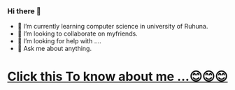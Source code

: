 ### Hi there 👋


- 🌱 I’m currently learning computer science in university of Ruhuna.
- 👯 I’m looking to collaborate on myfriends.
- 🤔 I’m looking for help with ....
- 💬 Ask me about anything.

<html>
<head>

</head>
<body>

<a href="nadeeka.html" ><h1>Click this To know about me ...😊😊😊</h1></a>

</body>
</html>

<!--
**nadeeka1996/nadeeka1996** is a ✨ _special_ ✨ repository because its `README.md` (this file) appears on your GitHub profile.

Here are some ideas to get you started:

- 🔭 I’m currently working on ...
- 🌱 I’m currently learning ...
- 👯 I’m looking to collaborate on ...
- 🤔 I’m looking for help with ...
- 💬 Ask me about ...
- 📫 How to reach me: ...
- 😄 Pronouns: ...
- ⚡ Fun fact: ...
-->
